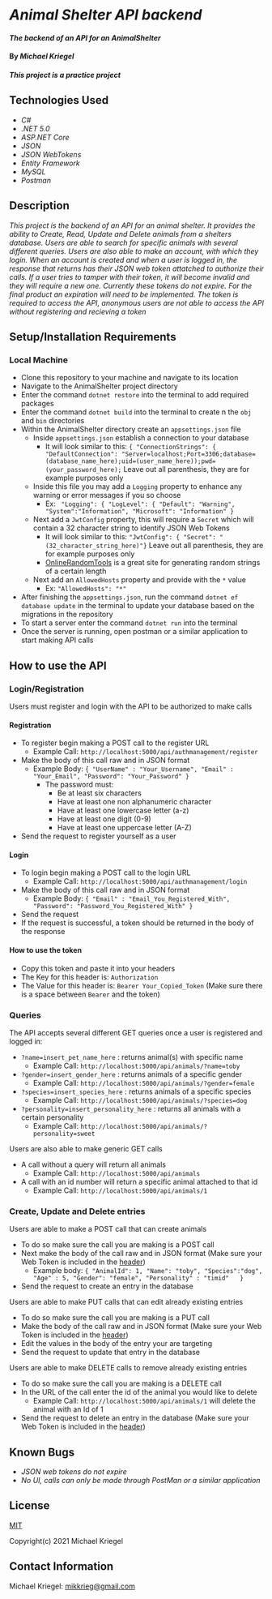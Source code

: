 # _Animal Shelter API backend_

#### _The backend of an API for an AnimalShelter_

#### By _**Michael Kriegel**_

##### This project is a practice project

## Technologies Used

* _C#_
* _.NET 5.0_
* _ASP.NET Core_
* _JSON_
* _JSON WebTokens_
* _Entity Framework_
* _MySQL_
* _Postman_

## Description

_This project is the backend of an API for an animal shelter. It provides the ability to Create, Read, Update and Delete animals from a shelters database. Users are able to search for specific animals with several different queries. Users are also able to make an account, with which they login. When an account is created and when a user is logged in, the response that returns has their JSON web token attatched to authorize their calls. If a user tries to tamper with their token, it will become invalid and they will require a new one. Currently these tokens do not expire. For the final product an expiration will need to be implemented. The token is required to access the API, anonymous users are not able to access the API without registering and recieving a token_

## Setup/Installation Requirements

### Local Machine
* Clone this repository to your machine and navigate to its location
* Navigate to the AnimalShelter project directory
* Enter the command `dotnet restore` into the terminal to add required packages
* Enter the command `dotnet build` into the terminal to create n the `obj` and `bin` directories
* Within the AnimalShelter directory create an `appsettings.json` file
  * Inside `appsettings.json` establish a connection to your database
    * It will look similar to this: `{ "ConnectionStrings": { "DefaultConnection": "Server=localhost;Port=3306;database=(database_name_here);uid=(user_name_here));pwd=(your_password_here);` Leave out all parenthesis, they are for example purposes only
  * Inside this file you may add a `Logging` property to enhance any warning or error messages if you so choose
    * Ex: ` "Logging": {
    "LogLevel": {
      "Default": "Warning",
      "System":"Information",
      "Microsoft": "Information"
    }`
  * Next add a `JwtConfig` property, this will require a `Secret` which will contain a 32 character string to identify JSON Web Tokens
    * It will look similar to this: `"JwtConfig": {
    "Secret": "(32_character_string_here)"}` Leave out all parenthesis, they are for example purposes only
    * [OnlineRandomTools](https://onlinerandomtools.com/generate-random-string) is a great site for generating random strings of a certain length 
  * Next add an `AllowedHosts` property and provide with the `*` value
    * Ex: `"AllowedHosts": "*"`
*  After finishing the `appsettings.json`, run the command `dotnet ef database update` in the terminal to update your database based on the migrations in the repository
* To start a server enter the command `dotnet run` into the terminal 
* Once the server is running, open postman or a similar application to start making API calls

## How to use the API
### Login/Registration
Users must register and login with the API to be authorized to make calls
#### Registration
  * To register begin making a POST call to the register URL
    * Example Call: `http://localhost:5000/api/authmanagement/register`
  * Make the body of this call raw and in JSON format
    * Example Body: `{
    "UserName" : "Your_Username",
    "Email" : "Your_Email",
    "Password": "Your_Password"
    }`
      * The password must: 
        * Be at least six characters
        * Have at least one non alphanumeric character
        * Have at least one lowercase letter (a-z)
        * Have at least one digit (0-9)
        * Have at least one uppercase letter (A-Z)
  * Send the request to register yourself as a user
#### Login
  * To login begin making a POST call to the login URL
    * Example Call: `http://localhost:5000/api/authmanagement/login`
  * Make the body of this call raw and in JSON format 
    * Example Body: `{
    "Email" : "Email_You_Registered_With",
    "Password": "Password_You_Registered_With"
    }`
  * Send the request
  * If the request is successful, a token should be returned in the body of the response
#### How to use the token
  * Copy this token and paste it into your headers
  * The Key for this header is: `Authorization`
  * The Value for this header is: 
  `Bearer
  Your_Copied_Token` (Make sure there is a space between `Bearer` and the token)


  
### Queries
The API accepts several different GET queries once a user is registered and logged in:
* `?name=insert_pet_name_here` : returns animal(s) with specific name
  * Example Call: `http://localhost:5000/api/animals/?name=toby`
* `?gender=insert_gender_here` : returns animals of a specific gender
  * Example Call: `http://localhost:5000/api/animals/?gender=female`
* `?species=insert_species_here` : returns animals of a specific species
  * Example Call: `http://localhost:5000/api/animals/?species=dog`
* `?personality=insert_personality_here` : returns all animals with a certain personality
  * Example Call: `http://localhost:5000/api/animals/?personality=sweet`    

Users are also able to make generic GET calls
* A call without a query will return all animals
  * Example Call: `http://localhost:5000/api/animals`
* A call with an id number will return a specific animal attached to that id
  * Example Call: `http://localhost:5000/api/animals/1`

### Create, Update and Delete entries  
Users are able to make a POST call that can create animals 
  * To do so make sure the call you are making is a POST call
  * Next make the body of the call raw and in JSON format (Make sure your Web Token is included in the [header](#How-to-use-token))
    * Example body: `{
   "AnimalId": 1,
   "Name": "toby",
   "Species":"dog",
   "Age" : 5,
   "Gender": "female",
   "Personality" : "timid"  
}`
 * Send the request to create an entry in the database

Users are able to make PUT calls that can edit already existing entries
  * To do so make sure the call you are making is a PUT call
  * Make the body of the call raw and in JSON format (Make sure your Web Token is included in the [header](#How-to-use-token))
  * Edit the values in the body of the entry your are targeting
  * Send the request to update that entry in the database

Users are able to make DELETE calls to remove already existing entries
  * To do so make sure the call you are making is a DELETE call
  * In the URL of the call enter the id of the animal you would like to delete
    * Example Call: `http://localhost:5000/api/animals/1` will delete the animal with an Id of 1
  * Send the request to delete an entry in the database (Make sure your Web Token is included in the [header](#How-to-use-token))

## Known Bugs

* _JSON web tokens do not expire_
* _No UI, calls can only be made through PostMan or a similar application_

## License

[MIT](https://opensource.org/licenses/MIT)

Copyright(c) 2021 Michael Kriegel

## Contact Information

Michael Kriegel: mikkrieg@gmail.com
